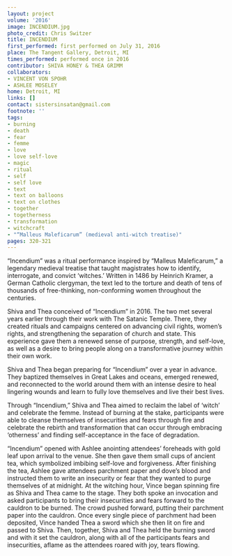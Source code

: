 ```yaml
---
layout: project
volume: '2016'
image: INCENDIUM.jpg
photo_credit: Chris Switzer
title: INCENDIUM
first_performed: first performed on July 31, 2016
place: The Tangent Gallery, Detroit, MI
times_performed: performed once in 2016
contributor: SHIVA HONEY & THEA GRIMM
collaborators:
- VINCENT VON SPOHR
- ASHLEE MOSELEY
home: Detroit, MI
links: []
contact: sistersinsatan@gmail.com
footnote: ''
tags:
- burning
- death
- fear
- femme
- love
- love self-love
- magic
- ritual
- self
- self love
- text
- text on balloons
- text on clothes
- together
- togetherness
- transformation
- witchcraft
- "“Malleus Maleficarum” (medieval anti-witch treatise)"
pages: 320-321
---
```


“Incendium” was a ritual performance inspired by “Malleus Maleficarum,” a legendary medieval treatise that taught magistrates how to identify, interrogate, and convict ‘witches.’ Written in 1486 by Heinrich Kramer, a German Catholic clergyman, the text led to the torture and death of tens of thousands of free-thinking, non-conforming women throughout the centuries.

Shiva and Thea conceived of “Incendium” in 2016. The two met several years earlier through their work with The Satanic Temple. There, they created rituals and campaigns centered on advancing civil rights, women’s rights, and strengthening the separation of church and state. This experience gave them a renewed sense of purpose, strength, and self-love, as well as a desire to bring people along on a transformative journey within their own work.

Shiva and Thea began preparing for “Incendium” over a year in advance. They baptized themselves in Great Lakes and oceans, emerged renewed, and reconnected to the world around them with an intense desire to heal lingering wounds and learn to fully love themselves and live their best lives.

Through “Incendium,” Shiva and Thea aimed to reclaim the label of ‘witch’ and celebrate the femme. Instead of burning at the stake, participants were able to cleanse themselves of insecurities and fears through fire and celebrate the rebirth and transformation that can occur through embracing ‘otherness’ and finding self-acceptance in the face of degradation.

“Incendium” opened with Ashlee anointing attendees’ foreheads with gold leaf upon arrival to the venue. She then gave them small cups of ancient tea, which symbolized imbibing self-love and forgiveness. After finishing the tea, Ashlee gave attendees parchment paper and dove’s blood and instructed them to write an insecurity or fear that they wanted to purge themselves of at midnight. At the witching hour, Vince began spinning fire as Shiva and Thea came to the stage. They both spoke an invocation and asked participants to bring their insecurities and fears forward to the cauldron to be burned. The crowd pushed forward, putting their parchment paper into the cauldron. Once every single piece of parchment had been deposited, Vince handed Thea a sword which she then lit on fire and passed to Shiva. Then, together, Shiva and Thea held the burning sword and with it set the cauldron, along with all of the participants fears and insecurities, aflame as the attendees roared with joy, tears flowing.
